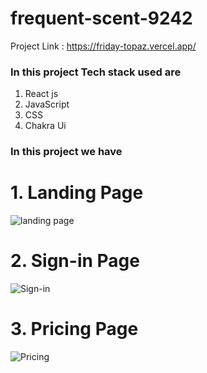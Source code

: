 # frequent-scent-9242
Project Link : https://friday-topaz.vercel.app/

### In this project Tech stack used are 

1. React js 
2. JavaScript
3. CSS 
4. Chakra Ui

### In this project we have

# 1. Landing Page

![landing page](https://user-images.githubusercontent.com/112627297/212485582-4dbe0d3e-6df7-4c60-84f8-297541273cb7.png)

# 2. Sign-in Page

![Sign-in](https://user-images.githubusercontent.com/112627297/212485761-328a30f3-911d-41b1-8b3c-3659bb4f73a7.png)

# 3. Pricing Page

![Pricing](https://user-images.githubusercontent.com/112627297/212485813-56ba92e9-7027-4af3-8fcd-367ac2b04f87.png)


